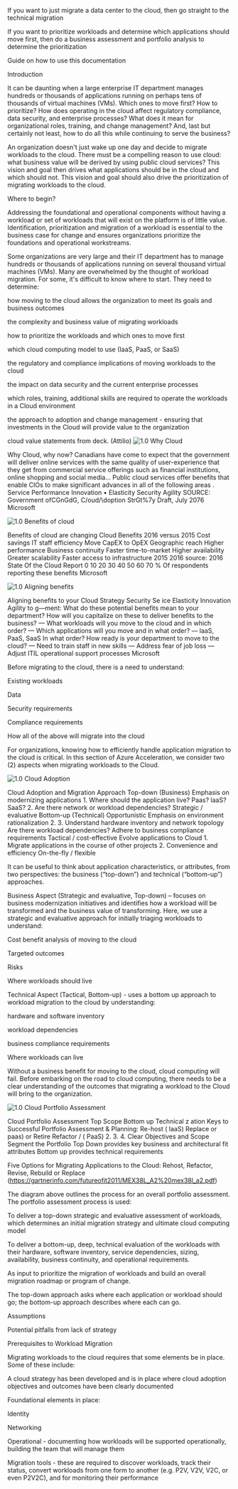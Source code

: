 
If you want to just migrate a data center to the cloud, then go straight to the technical migration 


If you want to prioritize workloads and determine which applications should move first, then do a business assessment and portfolio analysis to determine the prioritization 


Guide on how to use this documentation 


Introduction 


It can be daunting when a large enterprise IT department manages hundreds or thousands of applications running on perhaps tens of thousands of virtual machines (VMs). Which ones to move first? How to prioritize? How does operating in the cloud affect regulatory compliance, data security, and enterprise processes? What does it mean for organizational roles, training, and change management? And, last but certainly not least, how to do all this while continuing to serve the business? 


An organization doesn't just wake up one day and decide to migrate workloads to the cloud. There must be a compelling reason to use cloud: what business value will be derived by using public cloud services? This vision and goal then drives what applications should be in the cloud and which should not. This vision and goal should also drive the prioritization of migrating workloads to the cloud. 


Where to begin? 


Addressing the foundational and operational components without having a workload or set of workloads that will exist on the platform is of little value.  Identification, prioritization and migration of a workload is essential to the business case for change and ensures organizations prioritize the foundations and operational workstreams.  


 


Some organizations are very large and their IT department has to manage hundreds or thousands of applications running on several thousand virtual machines (VMs). Many are overwhelmed by the thought of workload migration.  For some, it's difficult to know where to start.  They need to determine: 


 

how moving to the cloud allows the organization to meet its goals and business outcomes 


the complexity and business value of migrating workloads 


how to prioritize the workloads and which ones to move first 


which cloud computing model to use (IaaS, PaaS, or SaaS) 


the regulatory and compliance implications of moving workloads to the cloud 


the impact on data security and the current enterprise processes 


which roles, training, additional skills are required to operate the workloads in a Cloud environment 


the approach to adoption and change management - ensuring that investments in the Cloud will provide value to the organization 



 


cloud value statements from deck. (Attilio) 
![1.0 Why Cloud]()


Why Cloud, why now? Canadians have come to expect that the government will deliver online services with the same quality of user-experience that they get from commercial service offerings such as financial institutions, online shopping and social media... Public cloud services offer benefits that enable CIOs to make significant advances in all of the following areas . Service Performance Innovation • Elasticity Security Agility SOURCE: Government ofCGnGdG, C/oud/\doption StrGt%7y Draft, July 2076 Microsoft 


 
![1.0 Benefits of cloud]()

Benefits of cloud are changing Cloud Benefits 2016 versus 2015 Cost savings IT staff efficiency Move CapEX to OpEX Geographic reach Higher performance Business continuity Faster time-to-market Higher availability Greater scalability Faster access to infrastructure 2015 2016 source: 2016 State Of the Cloud Report 0 10 20 30 40 50 60 70 % Of respondents reporting these benefits Microsoft 


 
![1.0 Aligning benefits]()

Aligning benefits to your Cloud Strategy Security Se ice Elasticity Innovation Agility to g—ment: What do these potential benefits mean to your department? How will you capitalize on these to deliver benefits to the business? — What workloads will you move to the cloud and in which order? — Which applications will you move and in what order? — laaS, PaaS, SaaS In what order? How ready is your department to move to the cloud? — Need to train staff in new skills — Address fear of job loss — Adjust ITIL operational support processes Microsoft 


 


Before migrating to the cloud, there is a need to understand: 

Existing workloads 


Data 


Security requirements 


Compliance requirements 


How all of the above will migrate into the cloud 



 


For organizations, knowing how to efficiently handle application migration to the cloud is critical. In this section of Azure Acceleration, we consider two (2) aspects when migrating workloads to the Cloud.   


 
![1.0 Cloud Adoption]()

Cloud Adoption and Migration Approach Top-down (Business) Emphasis on modernizing applications 1. Where should the application live? Paas? laaS? SaaS? 2. Are there network or workload dependencies? Strategic / evaluative Bottom-up (Technical) Opportunistic Emphasis on environment rationalization 2. 3. Understand hardware inventory and network topology Are there workload dependencies? Adhere to business compliance requirements Tactical / cost-effective Evolve applications to Cloud 1. Migrate applications in the course of other projects 2. Convenience and efficiency On-the-fly / flexible 


 


It can be useful to think about application characteristics, or attributes, from two perspectives: the business (“top-down”) and technical (“bottom-up”) approaches. 


 


Business Aspect (Strategic and evaluative, Top-down) – focuses on business modernization initiatives and identifies how a workload will be transformed and the business value of transforming. Here, we use a strategic and evaluative approach for initially triaging workloads to understand: 

Cost benefit analysis of moving to the cloud 


Targeted outcomes  


Risks 


Where workloads should live 



 


 Technical Aspect (Tactical, Bottom-up) - uses a bottom up approach to workload migration to the cloud by understanding: 

hardware and software inventory 


workload dependencies 


business compliance requirements 


Where workloads can live 



 


Without a business benefit for moving to the cloud, cloud computing will fail.  Before embarking on the road to cloud computing, there needs to be a clear understanding of the outcomes that migrating a workload to the Cloud will bring to the organization. 


 
![1.0 Cloud Portfolio Assessment]()

Cloud Portfolio Assessment Top Scope Bottom up Technical z ation Keys to Successful Portfolio Assessment & Planning: Re-host ( laaS) Replace or paas) or Retire Refactor / ( PaaS) 2. 3. 4. Clear Objectives and Scope Segment the Portfolio Top Down provides key business and architectural fit attributes Bottom up provides technical requirements 


Five Options for Migrating Applications to the Cloud: Rehost, Refactor, Revise, Rebuild or Replace (https://gartnerinfo.com/futureofit2011/MEX38L_A2%20mex38l_a2.pdf)


 


The diagram above outlines the process for an overall portfolio assessment.  The portfolio assessment process is used: 


 

To deliver a top-down strategic and evaluative assessment of workloads, which determines an initial migration strategy and ultimate cloud computing model 


To deliver a bottom-up, deep, technical evaluation of the workloads with their hardware, software inventory, service dependencies, sizing, availability, business continuity, and operational requirements. 


As input to prioritize the migration of workloads and build an overall migration roadmap or program of change. 



 


The top-down approach asks where each application or workload should go; the bottom-up approach describes where each can go. 


 


Assumptions 


 


Potential pitfalls from lack of strategy 


 


<Insert slide> 


 


Prerequisites to Workload Migration 


 


Migrating workloads to the cloud requires that some elements be in place.  Some of these include: 


 

A cloud strategy has been developed and is in place where cloud adoption objectives and outcomes have been clearly documented 


Foundational elements in place: 

Identity 


Networking  



Operational - documenting how workloads will be supported operationally, building the team that will manage them 


Migration tools - these are required to discover workloads, track their status, convert workloads from one form to another (e.g. P2V, V2V, V2C, or even P2V2C), and for monitoring their performance 

